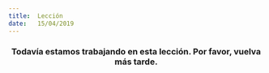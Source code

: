 ```yaml
---
title:  Lección
date:   15/04/2019
---
```


### <center>Todavía estamos trabajando en esta lección. Por favor, vuelva más tarde.</center>